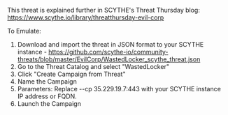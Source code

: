 This threat is explained further in SCYTHE's Threat Thursday blog: https://www.scythe.io/library/threatthursday-evil-corp

To Emulate:

1. Download and import the threat in JSON format to your SCYTHE instance - https://github.com/scythe-io/community-threats/blob/master/EvilCorp/WastedLocker_scythe_threat.json
2. Go to the Threat Catalog and select "WastedLocker"
3. Click "Create Campaign from Threat"
4. Name the Campaign
5. Parameters: Replace --cp 35.229.19.7:443 with your SCYTHE instance IP address or FQDN.
6. Launch the Campaign
